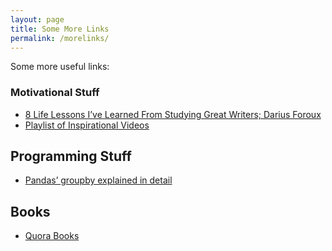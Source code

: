 ```yaml
---
layout: page
title: Some More Links
permalink: /morelinks/
---
```


Some more useful links:

### Motivational Stuff
* [8 Life Lessons I’ve Learned From Studying Great Writers; Darius Foroux](https://medium.com/personal-growth/8-life-lessons-ive-learned-from-studying-great-writers-4e2e45e73723)
* [Playlist of Inspirational Videos](https://www.youtube.com/playlist?list=PLPDz6MlgRpu4dkUgdOs6AqXKuPckTsdkh)

## Programming Stuff
* [Pandas’ groupby explained in detail](https://towardsdatascience.com/pandas-groupby-aggregate-transform-filter-c95ba3444bbb)

## Books
* [Quora Books](https://www.quora.com/q/balaji/My-Better-Answers-Organized-by-Topic)
